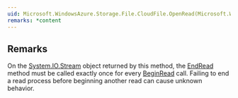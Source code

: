 ```yaml
---  
uid: Microsoft.WindowsAzure.Storage.File.CloudFile.OpenRead(Microsoft.WindowsAzure.Storage.AccessCondition,Microsoft.WindowsAzure.Storage.File.FileRequestOptions,Microsoft.WindowsAzure.Storage.OperationContext)  
remarks: *content  
---  
```

  
## Remarks  
 On the [System.IO.Stream](assetId:///T:System.IO.Stream?qualifyHint=False&autoUpgrade=True) object returned by this method, the [EndRead](assetId:///M:System.IO.Stream.EndRead(System.IAsyncResult)?qualifyHint=False&autoUpgrade=True) method must be called exactly once for every [BeginRead](assetId:///M:System.IO.Stream.BeginRead(System.Byte[],System.Int32,System.Int32,System.AsyncCallback,System.Object)?qualifyHint=False&autoUpgrade=True) call. Failing to end a read process before beginning another read can cause unknown behavior.